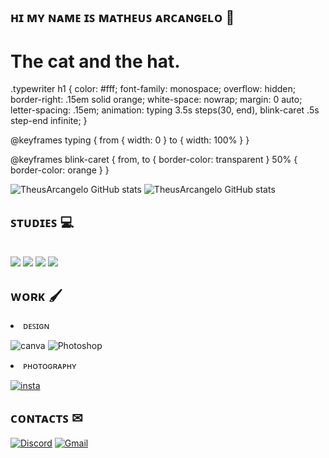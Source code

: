 ## ʜɪ ᴍʏ ɴᴀᴍᴇ ɪꜱ ᴍᴀᴛʜᴇᴜꜱ ᴀʀᴄᴀɴɢᴇʟᴏ  👋

<div class="typewriter">
        <h1>The cat and the hat.</h1>
      </div>
      
.typewriter h1 {
    color: #fff;
    font-family: monospace;
    overflow: hidden; 
    border-right: .15em solid orange; 
    white-space: nowrap; 
    margin: 0 auto; 
    letter-spacing: .15em; 
    animation: 
      typing 3.5s steps(30, end),
      blink-caret .5s step-end infinite;
  }
  

  @keyframes typing {
    from { width: 0 }
    to { width: 100% }
  }
  
 
  @keyframes blink-caret {
    from, to { border-color: transparent }
    50% { border-color: orange }
  }

![TheusArcangelo GitHub stats](https://github-readme-stats.vercel.app/api?username=TheusArcangelo&show_icons=true&theme=tokyonight)
![TheusArcangelo GitHub stats](https://github-readme-stats.vercel.app/api/top-langs/?username=TheusArcangelo&theme=tokyonight)


## ꜱᴛᴜᴅɪᴇꜱ 💻
<div style="display: insline_block"> <br>
<img aling="center" alt"html5" src="https://img.shields.io/badge/HTML5-E34F26?style=for-the-badge&logo=html5&logoColor=white"/>
<img aling="center" alt"CSS3" src="https://img.shields.io/badge/CSS3-1572B6?style=for-the-badge&logo=css3&logoColor=white"/>
<img aling="center" alt"js" src="https://img.shields.io/badge/JavaScript-F7DF1E?style=for-the-badge&logo=javascript&logoColor=black"/>
<img aling="center" alt"Python" src="https://img.shields.io/badge/Python-14354C?style=for-the-badge&logo=python&logoColor=white"/>
  </div>

## ᴡᴏʀᴋ 🖌
<li> ᴅᴇꜱɪɢɴ

![canva](https://img.shields.io/badge/Canva-%2300C4CC.svg?&style=for-the-badge&logo=Canva&logoColor=white)
![Photoshop](https://img.shields.io/badge/adobe%20photoshop-%2331A8FF.svg?style=for-the-badge&logo=adobe%20photoshop&logoColor=white)

<li> ᴘʜᴏᴛᴏɢʀᴀᴘʜʏ

[![insta](https://img.shields.io/badge/Instagram-E4405F?style=for-the-badge&logo=instagram&logoColor=white)](https://www.instagram.com/ft_.otheus)

## ᴄᴏɴᴛᴀᴄᴛꜱ ✉
[![Discord](https://img.shields.io/badge/Discord-7289DA?style=for-the-badge&logo=discord&logoColor=white)](https://discord.com/invite/Aj4JQ3Yguh)
[![Gmail](https://img.shields.io/badge/Gmail-D14836?style=for-the-badge&logo=gmail&logoColor=white)](matheusarcangelo2017@gmail.com)


